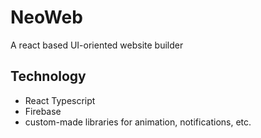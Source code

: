 # NeoWeb
A react based UI-oriented website builder

## Technology

- React Typescript
- Firebase
- custom-made libraries for animation, notifications, etc.
